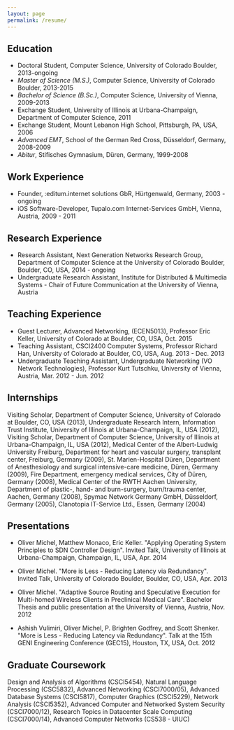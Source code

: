 ```yaml
---
layout: page
permalink: /resume/
---
```


## Education

* Doctoral Student, Computer Science, University of Colorado Boulder,
	2013-ongoing
* *Master of Science (M.S.)*, Computer Science, University of Colorado
	Boulder, 2013-2015
* *Bachelor of Science (B.Sc.)*, Computer Science, University of Vienna,
2009-2013
* Exchange Student, University of Illinois at Urbana-Champaign, Department
	of Computer Science, 2011
* Exchange Student, Mount Lebanon High School, Pittsburgh, PA, USA, 2006
* *Advanced EMT*, School of the German Red Cross, Düsseldorf, Germany,
	2008-2009
* *Abitur*, Stifisches Gymnasium, Düren, Germany, 1999-2008

## Work Experience

* Founder, :editum.internet solutions GbR, Hürtgenwald, Germany,
	2003 - ongoing
* iOS Software-Developer, Tupalo.com Internet-Services GmbH, Vienna, 
	Austria, 2009 - 2011

## Research Experience

* Research Assistant, Next Generation Networks Research Group, Department
	of Computer Science at the University of Colorado Boulder,
	Boulder, CO, USA, 2014 - ongoing
* Undergraduate Research Assistant, Institute for Distributed \&
	Multimedia Systems - Chair of Future Communication at the
	University of Vienna, Austria

## Teaching Experience

* Guest Lecturer, Advanced Networking, (ECEN5013), Professor Eric Keller,
	University of Colorado at Boulder, CO, USA, Oct. 2015
* Teaching Assistant, CSCI2400 Computer Systems, Professor Richard Han,
	University of Colorado at Boulder, CO, USA, Aug. 2013 - Dec. 2013
* Undergraduate Teaching Assistant, Undergraduate Networking (VO Network
	Technologies), Professor Kurt Tutschku, University of Vienna, Austria,
	Mar. 2012 - Jun. 2012

## Internships

Visiting Scholar, Department of Computer Science, University of Colorado at
Boulder, CO, USA (2013), Undergraduate Research Intern, Information Trust
Institute, University of Illinois at Urbana-Champaign, IL, USA (2012), Visiting
Scholar, Department of Computer Science, University of Illinois at
Urbana-Champaign, IL, USA (2012), Medical Center of the Albert-Ludwig
University Freiburg, Department for heart and vascular surgery, transplant
center, Freiburg, Germany (2009), St. Marien-Hospital Düren, Department of
Anesthesiology and surgical intensive-care medicine, Düren, Germany (2009),
Fire Department, emergency medical services, City of Düren, Germany (2008),
Medical Center of the RWTH Aachen University, Department of plastic-, hand- and
burn-surgery, burn/trauma center, Aachen, Germany (2008), Spymac Network
Germany GmbH, Düsseldorf, Germany (2005), Clanotopia IT-Service Ltd., Essen,
Germany (2004)

## Presentations
* Oliver Michel, Matthew Monaco, Eric Keller. "Applying Operating System
	Principles to SDN Controller Design". Invited Talk, University of
	Illinois at Urbana-Champaign, Champaign, IL, USA, Apr. 2014

* Oliver Michel. "More is Less - Reducing Latency via Redundancy". Invited
	Talk, University of Colorado Boulder, Boulder, CO, USA, Apr. 2013

* Oliver Michel. "Adaptive Source Routing and Speculative Execution for
	Multi-homed Wireless Clients in Preclinical Medical Care". Bachelor
	Thesis and public presentation at the University of Vienna, Austria,
	Nov. 2012

* Ashish Vulimiri, Oliver Michel, P. Brighten Godfrey, and Scott Shenker.
	"More is Less - Reducing Latency via Redundancy". Talk at the 15th
	GENI Engineering Conference (GEC15), Houston, TX, USA, Oct. 2012

## Graduate Coursework

Design and Analysis of Algorithms (CSCI5454), Natural Language Processing
(CSC5832), Advanced Networking (CSCI7000/05), Advanced Database Systems
(CSCI5817), Computer Graphics (CSCI5229), Network Analysis (CSCI5352), Advanced
Computer and Networked System Security (CSCI7000/12), Research Topics in
Datacenter Scale Computing (CSCI7000/14), Advanced Computer Networks (CS538 -
UIUC)

